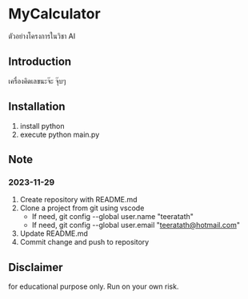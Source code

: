 # MyCalculator
ตัวอย่างโครงการในวิชา AI

## Introduction
เครื่องคิดเลขนะจ๊ะ จุ๊บๆ

## Installation
1. install python
2. execute python main.py

## Note
### 2023-11-29
1. Create repository with README.md
2. Clone a project from git using vscode
    - If need, git config --global user.name "teeratath"
    - If need, git config --global user.email "teeratath@hotmail.com"
3. Update README.md
4. Commit change and push to repository

## Disclaimer
for educational purpose only. Run on your own risk.
